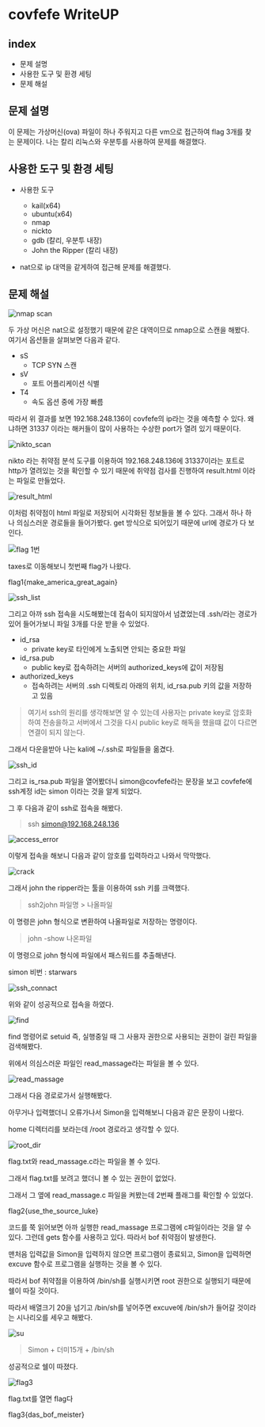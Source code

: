 covfefe WriteUP
==========
index
------
+ 문제 설명
+ 사용한 도구 및 환경 세팅
+ 문제 해설

문제 설명
----------
이 문제는 가상머신(ova) 파일이 하나 주워지고 다른 vm으로 접근하여 flag 3개를 찾는 문제이다. 나는 칼리 리눅스와 우분투를 사용하여 문제를 해결했다.

사용한 도구 및 환경 세팅
-----------------------
+ 사용한 도구
    + kail(x64)
    + ubuntu(x64)
    + nmap
    + nickto
    + gdb (칼리, 우분투 내장)
    + John the Ripper (칼리 내장)


+  nat으로 ip 대역을 같게하여 접근해 문제를 해결했다.

문제 해설
---------

![nmap scan](nmap.PNG)

두 가상 머신은 nat으로 설정했기 때문에 같은 대역이므로 nmap으로 스캔을 해봤다.
여기서 옵션들을 살펴보면 다음과 같다.

+ sS
    + TCP SYN 스캔
+ sV
    + 포트 어플리케이션 식별
+ T4
    + 속도 옵션 중에 가장 빠름

따라서 위 결과를 보면 192.168.248.136이 covfefe의 ip라는 것을 예측할 수 있다.
왜냐하면 31337 이라는 해커들이 많이 사용하는 수상한 port가 열려 있기 때문이다.

![nikto_scan](nikto_command.PNG)

nikto 라는 취약점 분석 도구를 이용하여 192.168.248.136에 31337이라는 포트로 http가 열려있는 것을 확인할 수 있기 때문에 취약점 검사를 진행하여 result.html 이라는 파일로 만들었다.

![result_html](result_html.PNG)

이처럼 취약점이 html 파일로 저장되어 시각화된 정보들을 볼 수 있다.
그래서 하나 하나 의심스러운 경로들을 들어가봤다.
get 방식으로 되어있기 때문에 url에 경로가 다 보인다.

![flag 1번](flag1.PNG)

taxes로 이동해보니 첫번째 flag가 나왔다.

flag1{make_america_great_again}

![ssh_list](ssh_list.PNG)

그리고 아까 ssh 접속을 시도해봤는데 접속이 되지않아서 넘겼었는데 .ssh/라는 경로가 있어 들어가보니 파일 3개를 다운 받을 수 있었다.

+ id_rsa
    + private key로 타인에게 노출되면 안되는 중요한 파일
+ id_rsa.pub
    + public key로 접속하려는 서버의 authorized_keys에 값이 저장됨
+ authorized_keys
    + 접속하려는 서버의 .ssh 디렉토리 아래의 위치, id_rsa.pub 키의 값을 저장하고 있음

>여기서 ssh의 원리를 생각해보면 알 수 있는데 사용자는 private key로 암호화하여 전송을하고 서버에서 그것을 다시 public key로 해독을 했을떄 값이 다르면 연결이 되지 않는다.

그래서 다운을받아 나는 kali에 ~/.ssh로 파일들을 옮겼다.

![ssh_id](ssh_id.PNG)

그리고 is_rsa.pub 파일을 열어봤더니 simon@covfefe라는 문장을 보고 covfefe에 ssh계정 id는 simon 이라는 것을 알게 되었다.

그 후 다음과 같이 ssh로 접속을 해봤다.
> ssh simon@192.168.248.136

![access_error](access_error.PNG)

이렇게 접속을 해보니 다음과 같이 암호를 입력하라고 나와서 막막했다.

![crack](crack.PNG)

그래서 john the ripper라는 툴을 이용하여 ssh 키를 크랙했다.

> ssh2john 파일명 > 나올파일

이 명령은 john 형식으로 변환하여 나올파일로 저장하는 명령이다.

> john -show 나온파일

이 명령으로 john 형식에 파일에서 패스워드를 추출해낸다.

simon 비번 : starwars

![ssh_connact](ssh_connact.PNG)

위와 같이 성공적으로 접속을 하였다.

![find](find.PNG)

find 명령어로 setuid 즉, 실행중일 때 그 사용자 권한으로 사용되는 권한이 걸린 파일을 검색해봤다.

위에서 의심스러운 파일인 read_massage라는 파일을 볼 수 있다.

![read_massage](read_massage.PNG)

그래서 다음 경로로가서 실행해봤다.

아무거나 입력했더니 오류가나서 Simon을 입력해보니 다음과 같은 문장이 나왔다.

home 디렉터리를 보라는데 /root 경로라고 생각할 수 있다.

![root_dir](root_dir.PNG)

flag.txt와 read_massage.c라는 파일을 볼 수 있다.

그래서 flag.txt를 보려고 했더니 볼 수 있는 권한이 없었다.

그래서 그 옆에 read_massage.c 파일을 켜봤는데 2번째 플래그를 확인할 수 있었다.

flag2{use_the_source_luke}

코드를 쭉 읽어보면 아까 실행한 read_massage 프로그램에 c파일이라는 것을 알 수 있다.
그런데 gets 함수를 사용하고 있다. 따라서 bof 취약점이 발생한다.

맨처음 입력값을 Simon을 입력하지 않으면 프로그램이 종료되고, Simon을 입력하면 excuve 함수로 프로그램을 실행하는 것을 볼 수 있다.

따라서 bof 취약점을 이용하여 /bin/sh를 실행시키면 root 권한으로 실행되기 때문에 쉘이 따질 것이다.

따라서 배열크기 20을 넘기고 /bin/sh를 넣어주면 excuve에 /bin/sh가 들어갈 것이라는 시나리오를 세우고 해봤다.

![su](su.PNG)

>Simon + 더미15개 + /bin/sh

성공적으로 쉘이 따졌다.

![flag3](flag3.PNG)

flag.txt를 열면 flag다

flag3{das_bof_meister}
